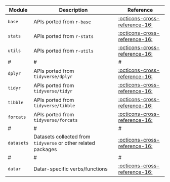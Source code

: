 
|Module|Description|Reference|
|-|-|-|
|`base`|APIs ported from `r-base`|[:octicons-cross-reference-16:][5]|
|`stats`|APIs ported from `r-stats`|[:octicons-cross-reference-16:][7]|
|`utils`|APIs ported from `r-utils`|[:octicons-cross-reference-16:][8]|
|#|#|#|
|`dplyr`|APIs ported from `tidyverse/dplyr`|[:octicons-cross-reference-16:][2]|
|`tidyr`|APIs ported from `tidyverse/tidyr`|[:octicons-cross-reference-16:][4]|
|`tibble`|APIs ported from `tidyverse/tibble`|[:octicons-cross-reference-16:][1]|
|`forcats`|APIs ported from `tidyverse/forcats`|[:octicons-cross-reference-16:][9]|
|#|#|#|
|`datasets`|Datasets collected from `tidyverse` or other related packages|[:octicons-cross-reference-16:][3]|
|#|#|#|
|`datar`|Datar-specific verbs/functions|[:octicons-cross-reference-16:][6]|

[1]: ../tibble
[2]: ../dplyr
[3]: ../datasets
[4]: ../tidyr
[5]: ../base
[6]: ../datar
[7]: ../stats
[8]: ../utils
[9]: ../forcats
